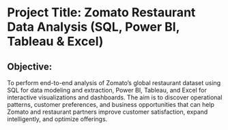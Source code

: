 # Project Title: Zomato Restaurant Data Analysis (SQL, Power BI, Tableau & Excel)
## Objective:
To perform end-to-end analysis of Zomato’s global restaurant dataset using SQL for data modeling and extraction, Power BI, Tableau, and Excel for interactive visualizations and dashboards. The aim is to discover operational patterns, customer preferences, and business opportunities that can help Zomato and restaurant partners improve customer satisfaction, expand intelligently, and optimize offerings.
